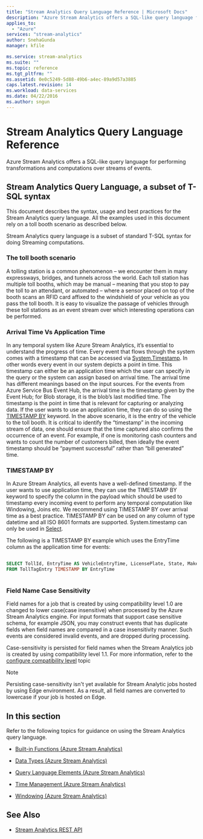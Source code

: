 ```yaml
---
title: "Stream Analytics Query Language Reference | Microsoft Docs"
description: "Azure Stream Analytics offers a SQL-like query language for performing transformations and computations over streams of events."
applies_to: 
  - "Azure"
services: "stream-analytics"
author: SnehaGunda
manager: kfile

ms.service: stream-analytics
ms.suite: ""
ms.topic: reference
ms.tgt_pltfrm: ""   
ms.assetid: 0e0c5249-5d88-49b6-a4ec-89a9d57a3885
caps.latest.revision: 14
ms.workload: data-services
ms.date: 04/22/2016
ms.author: sngun
---
```

# Stream Analytics Query Language Reference
  Azure Stream Analytics offers a SQL-like query language for performing transformations and computations over streams of events.  
  
## Stream Analytics Query Language, a subset of T-SQL syntax  
 This document describes the syntax, usage and best practices for the Stream Analytics query language. All the examples used in this document rely on a toll booth scenario as described below.  
  
 Stream Analytics query language is a subset of standard T-SQL syntax for doing Streaming computations.  
  
### The toll booth scenario  
 A tolling station is a common phenomenon – we encounter them in many expressways, bridges, and tunnels across the world. Each toll station has multiple toll booths, which may be manual – meaning that you stop to pay the toll to an attendant, or automated – where a sensor placed on top of the booth scans an RFID card affixed to the windshield of your vehicle as you pass the toll booth. It is easy to visualize the passage of vehicles through these toll stations as an event stream over which interesting operations can be performed.  
  
### Arrival Time Vs Application Time  
 In any temporal system like Azure Stream Analytics, it’s essential to understand the progress of time. Every event that flows through the system comes with a timestamp that can be accessed via [System.Timestamp](system-timestamp-stream-analytics.md). In other words every event in our system depicts a point in time. This timestamp can either be an application time which the user can specify in the query or the system can assign based on arrival time. The arrival time has different meanings based on the input sources.  For the events from Azure Service Bus Event Hub, the arrival time is the timestamp given by the Event Hub; for Blob storage, it is the blob’s last modified time. The timestamp is the point in time that is relevant for capturing or analyzing data. If the user wants to use an application time, they can do so using the [TIMESTAMP BY](timestamp-by-azure-stream-analytics.md) keyword. In the above scenario, it is the entry of the vehicle to the toll booth. It is critical to identify the “timestamp” in the incoming stream of data, one should ensure that the time captured also confirms the occurrence of an event. For example, if one is monitoring cash counters and wants to count the number of customers billed, then ideally the event timestamp should be “payment successful” rather than “bill generated” time.  
  
### TIMESTAMP BY  
 In Azure Stream Analytics, all events have a well-defined timestamp. If the user wants to use application time, they can use the TIMESTAMP BY keyword to specify the column in the payload which should be used to timestamp every incoming event to perform any temporal computation like Windowing, Joins etc.  We recommend using TIMESTAMP BY over arrival time as a best practice.  TIMESTAMP BY can be used on any column of type datetime and all ISO 8601 formats are supported. System.timestamp can only be used in [Select](select-azure-stream-analytics.md).  
  
 The following is a TIMESTAMP BY example which uses the EntryTime column as the application time for events:  
  
```SQL  
  
SELECT TollId, EntryTime AS VehicleEntryTime, LicensePlate, State, Make, Model, VehicleType, VehicleWeight, Toll, Tag   
FROM TollTagEntry TIMESTAMP BY EntryTime  
  
```  
  
### Field Name Case Sensitivity  
 Field names for a job that is created by using compatibility level 1.0 are changed to lower case(case insensitive) when processed by the Azure Stream Analytics engine. For input formats that support case sensitive schema, for example JSON, you may construct events that has duplicate fields when field names are compared in a case insensitivity manner. Such events are considered invalid events, and are dropped during processing.  

  Case-sensitivity is persisted for field names when the Stream Analytics job is created by using compatibility level 1.1. For more information, refer to the [configure compatibility level](https://docs.microsoft.com/azure/stream-analytics/stream-analytics-compatibility-level) topic 

  > [!NOTE] 
  > Persisting case-sensitivity isn't yet available for Stream Analytic jobs hosted by using Edge environment. As a result, all field names are converted to lowercase if your job is hosted on Edge. 
  
## In this section  
 Refer to the following topics for guidance on using the Stream Analytics query language.  
  
-   [Built-in Functions &#40;Azure Stream Analytics&#41;](built-in-functions-azure-stream-analytics.md)  
  
-   [Data Types &#40;Azure Stream Analytics&#41;](data-types-azure-stream-analytics.md)  
  
-   [Query Language Elements &#40;Azure Stream Analytics&#41;](query-language-elements-azure-stream-analytics.md)  
  
-   [Time Management &#40;Azure Stream Analytics&#41;](time-management-azure-stream-analytics.md)  
  
-   [Windowing &#40;Azure Stream Analytics&#41;](windowing-azure-stream-analytics.md)  
  
## See Also  
  
-   [Stream Analytics REST API](http://msdn.microsoft.com/library/71a66e31-dfa5-48a7-8771-192f1490c205)  
  
  